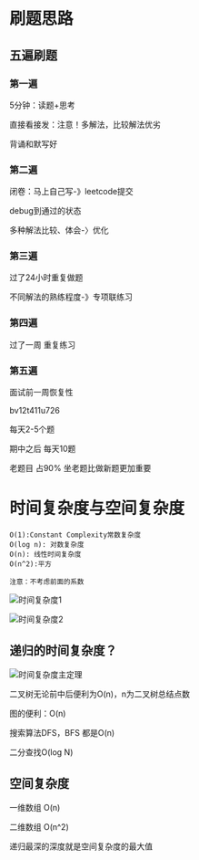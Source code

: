 # 刷题思路

## 五遍刷题

### 第一遍

5分钟：读题+思考

直接看接发：注意！多解法，比较解法优劣

背诵和默写好

### 第二遍

闭卷：马上自己写-》leetcode提交 

debug到通过的状态

多种解法比较、体会-〉优化

### 第三遍

过了24小时重复做题

不同解法的熟练程度-》专项联练习

### 第四遍

过了一周 重复练习

### 第五遍

面试前一周恢复性

bv12t411u726

每天2-5个题

期中之后 每天10题

老题目 占90% 坐老题比做新题更加重要





# 时间复杂度与空间复杂度

~~~
O(1):Constant Complexity常数复杂度
O(log n): 对数复杂度
O(n): 线性时间复杂度
O(n^2):平方

注意：不考虑前面的系数 
~~~

![时间复杂度1](/Users/andrewlu/Desktop/算法/笔记/algorithm-images/时间复杂度1.png)

![时间复杂度2](/Users/andrewlu/Desktop/算法/笔记/algorithm-images/时间复杂度2.png)

## 递归的时间复杂度？

![时间复杂度主定理](/Users/andrewlu/Desktop/算法/笔记/algorithm-images/时间复杂度主定理.png)

二叉树无论前中后便利为O(n)，n为二叉树总结点数

图的便利：O(n)

搜索算法DFS，BFS 都是O(n)

二分查找O(log N)

## 空间复杂度

一维数组 O(n)

二维数组 O(n^2)

递归最深的深度就是空间复杂度的最大值 

